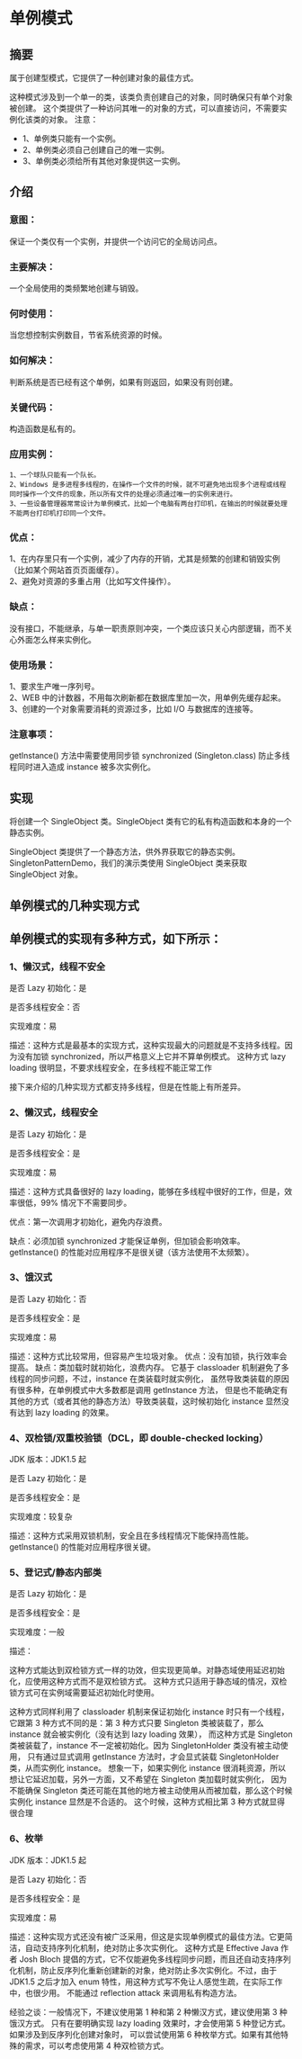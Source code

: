 # 单例模式

## 摘要
属于创建型模式，它提供了一种创建对象的最佳方式。

这种模式涉及到一个单一的类，该类负责创建自己的对象，同时确保只有单个对象被创建。
这个类提供了一种访问其唯一的对象的方式，可以直接访问，不需要实例化该类的对象。
注意：

   * 1、单例类只能有一个实例。
   * 2、单例类必须自己创建自己的唯一实例。
   * 3、单例类必须给所有其他对象提供这一实例。

## 介绍
### 意图：
保证一个类仅有一个实例，并提供一个访问它的全局访问点。

### 主要解决：
一个全局使用的类频繁地创建与销毁。

### 何时使用：
当您想控制实例数目，节省系统资源的时候。

### 如何解决：
判断系统是否已经有这个单例，如果有则返回，如果没有则创建。

### 关键代码：
构造函数是私有的。

### 应用实例：
 
~~~
1、一个球队只能有一个队长。 
2、Windows 是多进程多线程的，在操作一个文件的时候，就不可避免地出现多个进程或线程同时操作一个文件的现象，所以所有文件的处理必须通过唯一的实例来进行。
3、一些设备管理器常常设计为单例模式，比如一个电脑有两台打印机，在输出的时候就要处理不能两台打印机打印同一个文件。
~~~

### 优点： 
1、在内存里只有一个实例，减少了内存的开销，尤其是频繁的创建和销毁实例（比如某个网站首页页面缓存）。    
2、避免对资源的多重占用（比如写文件操作）。

### 缺点：
没有接口，不能继承，与单一职责原则冲突，一个类应该只关心内部逻辑，而不关心外面怎么样来实例化。

### 使用场景：
1、要求生产唯一序列号。   
2、WEB 中的计数器，不用每次刷新都在数据库里加一次，用单例先缓存起来。    
3、创建的一个对象需要消耗的资源过多，比如 I/O 与数据库的连接等。

### 注意事项：
getInstance() 方法中需要使用同步锁 synchronized (Singleton.class) 防止多线程同时进入造成 instance 被多次实例化。


## 实现
将创建一个 SingleObject 类。SingleObject 类有它的私有构造函数和本身的一个静态实例。

SingleObject 类提供了一个静态方法，供外界获取它的静态实例。SingletonPatternDemo，我们的演示类使用 SingleObject 类来获取 SingleObject 对象。


## 单例模式的几种实现方式
## 单例模式的实现有多种方式，如下所示：
  
### 1、懒汉式，线程不安全
  是否 Lazy 初始化：是
  
  是否多线程安全：否
  
  实现难度：易
  
  描述：这种方式是最基本的实现方式，这种实现最大的问题就是不支持多线程。因为没有加锁 synchronized，所以严格意义上它并不算单例模式。
  这种方式 lazy loading 很明显，不要求线程安全，在多线程不能正常工作
  
  接下来介绍的几种实现方式都支持多线程，但是在性能上有所差异。

### 2、懒汉式，线程安全
  是否 Lazy 初始化：是
  
  是否多线程安全：是
  
  实现难度：易
  
  描述：这种方式具备很好的 lazy loading，能够在多线程中很好的工作，但是，效率很低，99% 情况下不需要同步。
  
  优点：第一次调用才初始化，避免内存浪费。
  
  缺点：必须加锁 synchronized 才能保证单例，但加锁会影响效率。
  getInstance() 的性能对应用程序不是很关键（该方法使用不太频繁）。
  
### 3、饿汉式
  是否 Lazy 初始化：否
  
  是否多线程安全：是
  
  实现难度：易
  
  描述：这种方式比较常用，但容易产生垃圾对象。
  优点：没有加锁，执行效率会提高。
  缺点：类加载时就初始化，浪费内存。
  它基于 classloader 机制避免了多线程的同步问题，不过，instance 在类装载时就实例化，
    虽然导致类装载的原因有很多种，在单例模式中大多数都是调用 getInstance 方法， 
    但是也不能确定有其他的方式（或者其他的静态方法）导致类装载，这时候初始化 instance 显然没有达到 lazy loading 的效果。
    
### 4、双检锁/双重校验锁（DCL，即 double-checked locking）
  JDK 版本：JDK1.5 起
  
  是否 Lazy 初始化：是
  
  是否多线程安全：是
  
  实现难度：较复杂
  
  描述：这种方式采用双锁机制，安全且在多线程情况下能保持高性能。
  getInstance() 的性能对应用程序很关键。
  
### 5、登记式/静态内部类
  是否 Lazy 初始化：是
  
  是否多线程安全：是
  
  实现难度：一般
  
  描述：
  
  这种方式能达到双检锁方式一样的功效，但实现更简单。对静态域使用延迟初始化，应使用这种方式而不是双检锁方式。
       这种方式只适用于静态域的情况，双检锁方式可在实例域需要延迟初始化时使用。
  
  这种方式同样利用了 classloader 机制来保证初始化 instance 时只有一个线程，
        它跟第 3 种方式不同的是：第 3 种方式只要 Singleton 类被装载了，那么 instance 就会被实例化（没有达到 lazy loading 效果），
        而这种方式是 Singleton 类被装载了，instance 不一定被初始化。因为 SingletonHolder 类没有被主动使用，
        只有通过显式调用 getInstance 方法时，才会显式装载 SingletonHolder 类，从而实例化 instance。
        想象一下，如果实例化 instance 很消耗资源，所以想让它延迟加载，另外一方面，又不希望在 Singleton 类加载时就实例化，
        因为不能确保 Singleton 类还可能在其他的地方被主动使用从而被加载，那么这个时候实例化 instance 显然是不合适的。
        这个时候，这种方式相比第 3 种方式就显得很合理
 
### 6、枚举
 JDK 版本：JDK1.5 起
 
 是否 Lazy 初始化：否
 
 是否多线程安全：是
 
 实现难度：易
 
 描述：这种实现方式还没有被广泛采用，但这是实现单例模式的最佳方法。它更简洁，自动支持序列化机制，绝对防止多次实例化。
 这种方式是 Effective Java 作者 Josh Bloch 提倡的方式，它不仅能避免多线程同步问题，而且还自动支持序列化机制，防止反序列化重新创建新的对象，绝对防止多次实例化。不过，由于 JDK1.5 之后才加入 enum 特性，用这种方式写不免让人感觉生疏，在实际工作中，也很少用。
 不能通过 reflection attack 来调用私有构造方法。
 
 
经验之谈：一般情况下，不建议使用第 1 种和第 2 种懒汉方式，建议使用第 3 种饿汉方式。
         只有在要明确实现 lazy loading 效果时，才会使用第 5 种登记方式。如果涉及到反序列化创建对象时，
         可以尝试使用第 6 种枚举方式。如果有其他特殊的需求，可以考虑使用第 4 种双检锁方式。
 
  
 
  